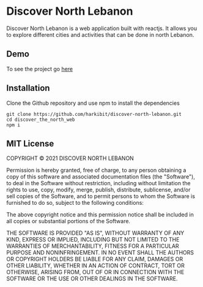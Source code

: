 # Discover North Lebanon

Discover North Lebanon is a web application built with reactjs. It allows you to explore different cities and activities that can be done in north Lebanon.

## Demo

To see the project go [here](https://discover-north-lebanon.netlify.app/)

## Installation

Clone the Github repository and use npm to install the dependencies

```
git clone https://github.com/harkibit/discover-north-lebanon.git
cd discover_the_north_web
npm i
```

## MIT License

COPYRIGHT © 2021 DISCOVER NORTH LEBANON

Permission is hereby granted, free of charge, to any person obtaining a copy
of this software and associated documentation files (the "Software"), to deal
in the Software without restriction, including without limitation the rights
to use, copy, modify, merge, publish, distribute, sublicense, and/or sell
copies of the Software, and to permit persons to whom the Software is
furnished to do so, subject to the following conditions:

The above copyright notice and this permission notice shall be included in all
copies or substantial portions of the Software.

THE SOFTWARE IS PROVIDED "AS IS", WITHOUT WARRANTY OF ANY KIND, EXPRESS OR
IMPLIED, INCLUDING BUT NOT LIMITED TO THE WARRANTIES OF MERCHANTABILITY,
FITNESS FOR A PARTICULAR PURPOSE AND NONINFRINGEMENT. IN NO EVENT SHALL THE
AUTHORS OR COPYRIGHT HOLDERS BE LIABLE FOR ANY CLAIM, DAMAGES OR OTHER
LIABILITY, WHETHER IN AN ACTION OF CONTRACT, TORT OR OTHERWISE, ARISING FROM,
OUT OF OR IN CONNECTION WITH THE SOFTWARE OR THE USE OR OTHER DEALINGS IN THE
SOFTWARE.
